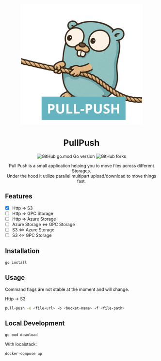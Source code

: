 <div align="center">

<img src="readme/pull-push-transparent.png" width="400px">

# PullPush

![GitHub go.mod Go version](https://img.shields.io/github/go-mod/go-version/mjarmoc/nx-s3-server?style=flat)
![GitHub forks](https://img.shields.io/github/forks/mjarmoc/nx-s3-server?style=flat)

Pull Push is a small application helping you to move files across different Storages.<br/>
Under the hood it utilize parallel multipart upload/download to move things fast.

</div>

## Features

- [x] Http => S3
- [ ] Http => GPC Storage
- [ ] Http => Azure Storage
- [ ] Azure Storage <=> GPC Storage
- [ ] S3 <=> Azure Storage
- [ ] S3 <=> GPC Storage

## Installation

```sh
go install
```

## Usage

Command flags are not stable at the moment and will change.

Http -> S3

```sh
pull-push -u <file-url> -b <bucket-name> -f <file-path>
```

## Local Development

```sh
go mod download
```

With localstack:

```sh
docker-compose up
```
